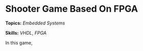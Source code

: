 # Shooter Game Based On FPGA

**Topics:** _Embedded Systems_

**Skills:** _VHDL_, _FPGA_

In this game, 
